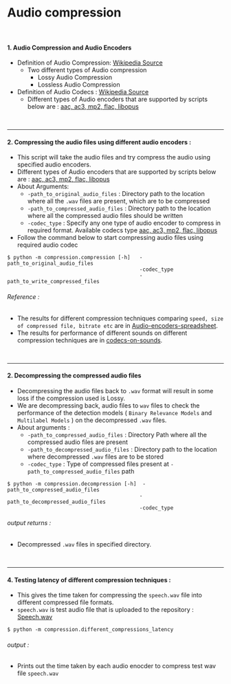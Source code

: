 # Audio compression

<br>

#### 1. Audio Compression and Audio Encoders
-   Definition of Audio Compression: [Wikipedia Source](https://en.wikipedia.org/wiki/Audio_compression_(data))
	-   Two different types of Audio compression
		-  Lossy Audio Compression
		-   Lossless Audio Compression
- Definition of Audio Codecs : [Wikipedia Source](https://en.wikipedia.org/wiki/Audio_codec)
	- Different types of Audio encoders that are supported by scripts below are : [aac, ac3, mp2, flac, libopus](https://github.com/wildlytech/modular_acoustic_detection/blob/b9e76653ae2cf59550767e4acabb63bfca8e0748/compression/compression.py#L21)

<br>

***
#### 2.  Compressing the audio files using different audio encoders :
- This script will take the audio files and try compress the audio using specified audio encoders.
- Different types of Audio encoders that are supported by scripts below are : [aac, ac3, mp2, flac, libopus](https://github.com/wildlytech/modular_acoustic_detection/blob/b9e76653ae2cf59550767e4acabb63bfca8e0748/compression/compression.py#L21)
- About Arguments:
	- ```-path_to_original_audio_files``` : Directory path to the location where all the ```.wav``` files are present, which are to be compressed
	- ```-path_to_compressed_audio_files``` : Directory path to the location where all the compressed audio files should be written
	- ```-codec_type``` : Specify any one type of audio encoder to compress in required format. Available codecs type [aac, ac3, mp2, flac, libopus](https://github.com/wildlytech/modular_acoustic_detection/blob/b9e76653ae2cf59550767e4acabb63bfca8e0748/compression/compression.py#L21)
- Follow the command below to start compressing audio files using required audio codec

```
$ python -m compression.compression [-h]   -path_to_original_audio_files
                                           -codec_type
                                           -path_to_write_compressed_files
```

###### Reference :
- The results for different compression techniques comparing ```speed, size of compressed file, bitrate etc```  are in  [Audio-encoders-spreadsheet](https://docs.google.com/spreadsheets/d/1rJYaTsp8JnH0bdWxCY30T40-iMi_kbX43oiQ87PGy90/edit?usp=sharing).
- The results for performance of different sounds on different compression techniques are in [codecs-on-sounds](https://docs.google.com/spreadsheets/d/1g9GbqOsAYhmdfHXLeXvc4S6hp-N1KOPgZWNxwKV1y_s/edit?usp=sharing).

<br>

***
####  2. Decompressing the compressed audio files
- Decompressing the audio files back to ```.wav``` format will result in some loss if the compression used is Lossy.
- We are decompressing back, audio files to ```wav``` files to check the performance of the detection models ( ```Binary Relevance Models``` and ```Multilabel Models``` ) on the decompressed ```.wav``` files.
- About arguments :
	- ```-path_to_compressed_audio_files``` : Directory Path where all the compressed audio files are present
	- ```-path_to_decompressed_audio_files``` : Directory path to the location where decompressed ```.wav``` files are to be stored
	- ```-codec_type``` : Type of compressed files present at ```-path_to_compressed_audio_files``` path
```
$ python -m compression.decompression [-h]  -path_to_compressed_audio_files
                                           -path_to_decompressed_audio_files
                                           -codec_type
```
###### output returns :
- Decompressed ```.wav``` files in specified directory.

<br>

***
#### 4. Testing  latency of different compression techniques :
- This gives the time taken for compressing the ```speech.wav``` file into different compressed file formats.
- ```speech.wav``` is test audio file that is uploaded to the repository : [Speech.wav](https://github.com/wildlytech/modular_acoustic_detection/blob/master/compression/speech.wav)
```
$ python -m compression.different_compressions_latency
```
###### output  :
- Prints out the time taken by each audio enocder to compress test wav file ```speech.wav```






